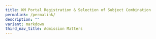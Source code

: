 ```yaml
---
title: KM Portal Registration & Selection of Subject Combination
permalink: /permalink/
description: ""
variant: markdown
third_nav_title: Admission Matters
---
```

<div hidden="">
<div align="justify">

<p>The following information is for <b>JC1 students who have been posted to JPJC.</b></p>

<p>We will need you to update your particulars via our college’s Knowledge Management (KM) Portal: <a href="https://portal.jpjc.edu.sg">https://portal.jpjc.edu.sg</a></p>

<p>You may refer to the following documents for the slides used for the KM Portal and Subject Combination briefing that was done in the hall on 2 Feb (Fri).</p>


<p></p><li><a href="/files/Admission%20Matters/KM%20portal%20and%20registration/2024_KM_Portal_Online_Registration_Briefing.pdf">KM Portal and Registration Briefing</a></li>
<li><a href="/files/Admission%20Matters/KM%20portal%20and%20registration/2024_J1_Matric_Day_1_Talk_Subject_Combi_website.pdf">Subject Combination Talk</a></li>
<p></p>

<p>Please note that the <b>deadline to complete updating your particulars as well as subject registration will be on 4 Feb (Sun) 2359 hrs.</b></p>
</div></div>